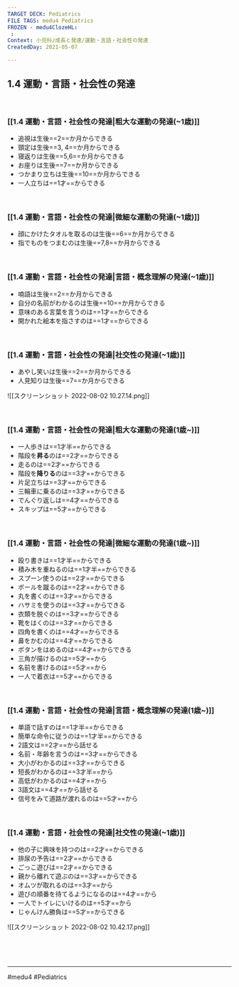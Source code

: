 ```yaml
---
TARGET DECK: Pediatrics
FILE TAGS: medu4 Pediatrics
FROZEN - medu4ClozeHL:
 : 
Context: 小児科/成長と発達/運動・言語・社会性の発達
CreatedDay: 2021-05-07

---
```


## 1.4 運動・言語・社会性の発達


<br>

### [[1.4 運動・言語・社会性の発達|粗大な運動の発達(~1歳)]]
* 追視は生後==2==か月からできる
* 頸定は生後==3, 4==か月からできる
* 寝返りは生後==5,6==か月からできる
* お座りは生後==7==か月からできる
* つかまり立ちは生後==10==か月からできる
* 一人立ちは==1才==からできる
<!--ID: 1659406986360-->



<br>


### [[1.4 運動・言語・社会性の発達|微細な運動の発達(~1歳)]]
* 顔にかけたタオルを取るのは生後==6==か月からできる
* 指でものをつまむのは生後==7,8==か月からできる
<!--ID: 1659406986428-->



<br>



### [[1.4 運動・言語・社会性の発達|言語・概念理解の発達(~1歳)]]
* 喃語は生後==2==か月からできる
* 自分の名前がわかるのは生後==10==か月からできる
* 意味のある言葉を言うのは==1才==からできる
* 開かれた絵本を指さすのは==1才==からできる
<!--ID: 1659406986473-->



<br>

### [[1.4 運動・言語・社会性の発達|社交性の発達(~1歳)]]
* あやし笑いは生後==2==か月からできる
* 人見知りは生後==7==か月からできる
<!--ID: 1659406986507-->




![[スクリーンショット 2022-08-02 10.27.14.png]]



<br>


### [[1.4 運動・言語・社会性の発達|粗大な運動の発達(1歳~)]]
* 一人歩きは==1才半==からできる
* 階段を**昇る**のは==2才==からできる
* 走るのは==2才==からできる
* 階段を**降りる**のは==3才==からできる
* 片足立ちは==3才==からできる
* 三輪車に乗るのは==3才==からできる
* でんぐり返しは==4才==からできる
* スキップは==5才==からできる
<!--ID: 1659406986539-->



<br>



### [[1.4 運動・言語・社会性の発達|微細な運動の発達(1歳~)]]
* 殴り書きは==1才半==からできる
* 積み木を重ねるのは==1才半==からできる
* スプーン使うのは==2才==からできる
* ボールを蹴るのは==2才==からできる
* 丸を書くのは==3才==からできる
* ハサミを使うのは==3才==からできる
* 衣類を脱ぐのは==3才==からできる
* 靴をはくのは==3才==からできる
* 四角を書くのは==4才==からできる
* 鼻をかむのは==4才==からできる
* ボタンをはめるのは==4才==からできる
* 三角が描けるのは==5才==から
* 名前を書けるのは==5才==から
* 一人で着衣は==5才==からできる
<!--ID: 1659406986572-->



<br>



### [[1.4 運動・言語・社会性の発達|言語・概念理解の発達(1歳~)]]
* 単語で話すのは==1才半==からできる
* 簡単な命令に従うのは==1才半==からできる
* 2語文は==2才==から話せる
* 名前・年齢を言うのは==3才==からできる
* 大小がわかるのは==3才==からできる
* 短長がわかるのは==3才半==から
* 高低がわかるのは==4才==から
* 3語文は==4才==から話せる
* 信号をみて道路が渡れるのは==5才==から
<!--ID: 1659406986606-->



<br>



### [[1.4 運動・言語・社会性の発達|社交性の発達(~1歳)]]
* 他の子に興味を持つのは==2才==からできる
* 排尿の予告は==2才==からできる
* ごっこ遊びは==2才==からできる
* 親から離れて遊ぶのは==3才==からできる
* オムツが取れるのは==3才==から
* 遊びの順番を待てるようになるのは==4才==から
* 一人でトイレにいけるのは==5才==から
* じゃんけん勝負は==5才==からできる
<!--ID: 1659406986640-->






![[スクリーンショット 2022-08-02 10.42.17.png]]


<br><br><br>

---
#medu4 #Pediatrics 
